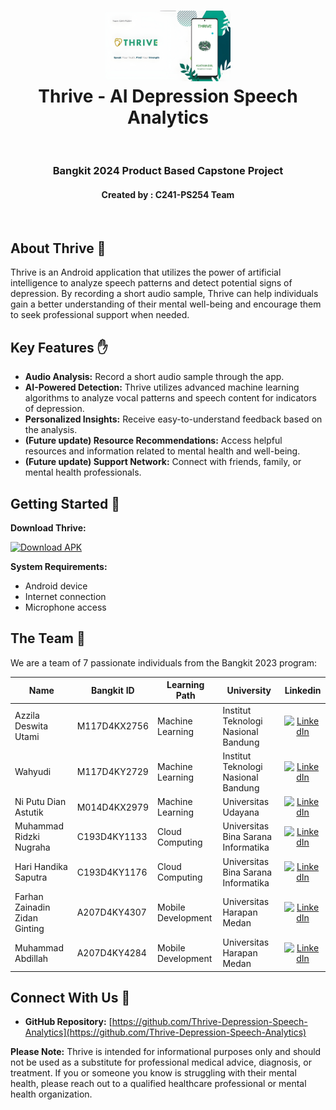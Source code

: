 <h1 align="center"> 
  <img src="./WhatsApp Image 2024-06-21 at 17.52.46_8dc07ca1 (2).jpg" alt="Thrive Logo" width="200"> <br> Thrive - AI Depression Speech Analytics 
</h1>
<br>

<h3 align="center">Bangkit 2024 Product Based Capstone Project</h3>
<h4 align="center">Created by : C241-PS254 Team</h4>
<br>

## About Thrive 👋

Thrive is an Android application that utilizes the power of artificial intelligence to analyze speech patterns and detect potential signs of depression.  By recording a short audio sample, Thrive can help individuals gain a better understanding of their mental well-being and encourage them to seek professional support when needed. 

## Key Features ✋

* **Audio Analysis:** Record a short audio sample through the app.
* **AI-Powered Detection:** Thrive utilizes advanced machine learning algorithms to analyze vocal patterns and speech content for indicators of depression.
* **Personalized Insights:** Receive easy-to-understand feedback based on the analysis. 
* **(Future update) Resource Recommendations:**  Access helpful resources and information related to mental health and well-being.  
* **(Future update) Support Network:** Connect with friends, family, or mental health professionals.

## Getting Started 🚀

**Download Thrive:**

[![Download APK](https://img.shields.io/badge/Download-APK-brightgreen)]((https://drive.google.com/file/d/1wDlzP90rCpcXlHr00XAcIvKdj-CvGmmB/view?usp=sharing))

**System Requirements:**

* Android device
* Internet connection
* Microphone access

## The Team 👥

We are a team of 7 passionate individuals from the Bangkit 2023 program:

| Name                      | Bangkit ID        | Learning Path     | University                                 | Linkedin 
|---------------------------|-------------------|-------------------|---------------------------------------------| :---: |
| Azzila Deswita Utami       | M117D4KX2756     | Machine Learning  | Institut Teknologi Nasional Bandung        | [![LinkedIn](https://img.shields.io/badge/LinkedIn-Profile-blue?logo=linkedin&style=social)](https://www.linkedin.com/in/azziladeswitautami/) |
| Wahyudi                   | M117D4KY2729     | Machine Learning  | Institut Teknologi Nasional Bandung        | [![LinkedIn](https://img.shields.io/badge/LinkedIn-Profile-blue?logo=linkedin&style=social)](https://www.linkedin.com/in/wahyudi-y4103/) |
| Ni Putu Dian Astutik      | M014D4KX2979     | Machine Learning  | Universitas Udayana                        | [![LinkedIn](https://img.shields.io/badge/LinkedIn-Profile-blue?logo=linkedin&style=social)](https://www.linkedin.com/in/niputudianastutik/) |
| Muhammad Ridzki Nugraha    | C193D4KY1133     | Cloud Computing   | Universitas Bina Sarana Informatika        | [![LinkedIn](https://img.shields.io/badge/LinkedIn-Profile-blue?logo=linkedin&style=social)](https://www.linkedin.com/in/muhammad-ridzki-nugraha/) |
| Hari Handika Saputra      | C193D4KY1176     | Cloud Computing   | Universitas Bina Sarana Informatika        | [![LinkedIn](https://img.shields.io/badge/LinkedIn-Profile-blue?logo=linkedin&style=social)](https://www.linkedin.com/in/hhsaputra/) |
| Farhan Zainadin Zidan Ginting | A207D4KY4307     | Mobile Development | Universitas Harapan Medan                    | [![LinkedIn](https://img.shields.io/badge/LinkedIn-Profile-blue?logo=linkedin&style=social)](https://www.linkedin.com/in/farhan-zainadin/) |
| Muhammad Abdillah          | A207D4KY4284     | Mobile Development | Universitas Harapan Medan                    | [![LinkedIn](https://img.shields.io/badge/LinkedIn-Profile-blue?logo=linkedin&style=social)](REPLACE_WITH_LINKEDIN_PROFILE_URL) |

## Connect With Us 🤝

* **GitHub Repository:** [https://github.com/Thrive-Depression-Speech-Analytics](https://github.com/Thrive-Depression-Speech-Analytics) 

**Please Note:** Thrive is intended for informational purposes only and should not be used as a substitute for professional medical advice, diagnosis, or treatment. If you or someone you know is struggling with their mental health, please reach out to a qualified healthcare professional or mental health organization. 
